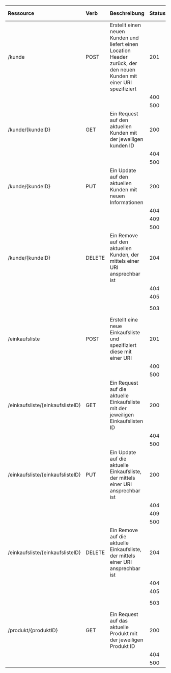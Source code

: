 | Ressource     | Verb          | Beschreibung | Statuscode   | Beschreibung Statuscode | Content Type |
|:--------------|:--------------|:-------------|:-------------|:-------------|:-------------|
| /kunde        | POST          |Erstellt einen neuen Kunden und liefert einen Location Header zurück, der den neuen Kunden mit einer URI spezifiziert| 201 | Created | JSON |
|  |  |  | 400 | Bad Request |  |
|  |  |  | 500 | Internal Error |  |
| /kunde/{kundeID} | GET | Ein Request auf den aktuellen Kunden mit der jeweiligen kunden ID | 200 | Ok | JSON |
|  |  |  | 404 | Not Found |  |
|  |  |  | 500 | Internal Error |  |
| /kunde/{kundeID} | PUT | Ein Update auf den aktuellen Kunden mit neuen Informationen | 200 | Ok | JSON |
|  |  |  | 404 | Not Found |  |
|  |  |  | 409 | Conflict |  |
|  |  |  | 500 | Internal Error |  |
| /kunde/{kundeID} | DELETE | Ein Remove auf den aktuellen Kunden, der mittels einer URI ansprechbar ist| 204 | No Content |  |
|  |  |  | 404 | Not Found |  |
|  |  |  | 405 | Not allowed |  |
|  |  |  | 503 | Service Unavailable |  |
| /einkaufsliste | POST | Erstellt eine neue Einkaufsliste und spezifiziert diese mit einer URI | 201 | Created | JSON |
|  |  |  | 400 | Bad Request |  |
|  |  |  | 500 | Internal Error |  |
| /einkaufsliste/{einkaufslisteID} | GET | Ein Request auf die aktuelle Einkaufsliste mit der jeweiligen Einkaufslisten ID | 200 | Ok | JSON |
|  |  |  | 404 | Not Found |  |
|  |  |  | 500 | Internal Error |  |
| /einkaufsliste/{einkaufslisteID} | PUT | Ein Update auf die aktuelle Einkaufsliste, der mittels einer URI ansprechbar ist | 200 | Ok |  |
|  |  |  | 404 | Not Found |  |
|  |  |  | 409 | Conflict |  |
|  |  |  | 500 | Internal Error |  |
| /einkaufsliste/{einkaufslisteID} | DELETE | Ein Remove auf die aktuelle Einkaufsliste, der mittels einer URI ansprechbar ist | 204 | No Content |  |
|  |  |  | 404 | Not Found |  |
|  |  |  | 405 | Not allowed |  |
|  |  |  | 503 | Service Unavailable |  |
| /produkt/{produktID} | GET | Ein Request auf das aktuelle Produkt mit der jeweiligen Produkt ID | 200 | Ok | JSON |
|  |  |  | 404 | Not Found |  |
|  |  |  | 500 | Internal Error |  |
